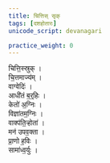 ```yaml
---
title: चित्तिस् सृक्
tags: [दशहोतारः]
unicode_script: devanagari

practice_weight: 0
---
```


चित्ति॒स्स्रुक् ।  
चि॒त्तमाज्य॑म् ।  
वाग्वेदिः॑ ।  
आधी॑तं ब॒र्॒हिः ।  
केतो॑ अ॒ग्निः ।  
विज्ञा॑तम॒ग्निः ।  
वाक्प॑ति॒ऱ्होता॑ ।  
मन॑ उपव॒क्ता ।  
प्रा॒णो ह॒विः ।  
सामा॑ध्व॒र्युः । 